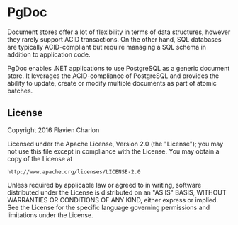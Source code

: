 # PgDoc

Document stores offer a lot of flexibility in terms of data structures, however they rarely support ACID transactions. On the other hand, SQL databases are typically ACID-compliant but require managing a SQL schema in addition to application code.

PgDoc enables .NET applications to use PostgreSQL as a generic document store. It leverages the ACID-compliance of PostgreSQL and provides the ability to update, create or modify multiple documents as part of atomic batches.

## License

Copyright 2016 Flavien Charlon

Licensed under the Apache License, Version 2.0 (the "License"); you may not use this file except in compliance with the License. You may obtain a copy of the License at

    http://www.apache.org/licenses/LICENSE-2.0

Unless required by applicable law or agreed to in writing, software distributed under the License is distributed on an "AS IS" BASIS, WITHOUT WARRANTIES OR CONDITIONS OF ANY KIND, either express or implied.
See the License for the specific language governing permissions and limitations under the License.
